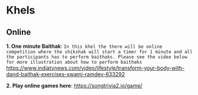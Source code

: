 # Khels

## Online
**1. One minute Baithak**: `In this khel the there will be online competition where the shikshak
will start a timer for 1 minute and all the participants has to perform baithaks. Please see the video below
for more illustration about how to perform baithaks`
https://www.indiatvnews.com/video/lifestyle/transform-your-body-with-dand-baithak-exercises-swami-ramdev-633292


**2. Play online games here**: https://songtrivia2.io/game/
